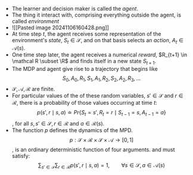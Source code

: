 - The learner and decision maker is called the *agent*.
- The thing it interact with, comprising everything outside the agent, is called *environment*
- ![[Pasted image 20241106160428.png]]
- At time step $t$, the agent receives some representation of the environment's *state*, $S_t \in \mathcal S$, and on that basis selects an *action*, $A_t \in \mathcal A(s)$.
- One time step later, the agent receives a numerical *reward*, $R_{t+1} \in \mathcal R \subset \R$ and finds itself in a new state $S_{t+1}$.
- The MDP and agent give rise to a trajectory that begins like $$S_0, A_0, R_1, S_1, A_1, R_2, S_2, A_2, R_3,\dots$$
- $\mathcal S, \mathcal A, \mathcal R$ are finite.
- For particular values of the of these random variables, $s' \in \mathcal S$ and $r \in \mathcal R$, there is a probability of those values occurring at time $t$: $$p(s', r \mid s, a) \doteq Pr\{S_t = s', R_t = r \mid S_{t-1}=s, A_{t-1} = a\} $$, for all $s, s' \in \mathcal S, r\in \mathcal R$ and $a \in \mathcal R(s)$. 
- The function $p$ defines the dynamics of the MPD. $$p: \mathcal S \times \mathcal R \times \mathcal S \times \mathcal A \to [0, 1]$$, is an ordinary deterministic function of four arguments. and must satisfy: $$\sum_{s' \in \mathcal S} \sum_{r \in \mathcal R} p(s', r \mid s, a) = 1, \qquad \forall s \in \mathcal S, a \in \mathcal A(s)$$
